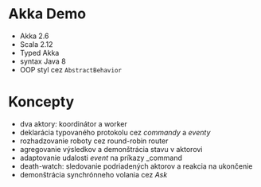 # Akka Demo

- Akka 2.6
- Scala 2.12
- Typed Akka
- syntax Java 8
- OOP styl cez `AbstractBehavior`

# Koncepty

- dva aktory: koordinátor a worker
- deklarácia typovaného protokolu cez _commandy_ a _eventy_
- rozhadzovanie roboty cez round-robin router
- agregovanie výsledkov a demonštrácia stavu v aktorovi
- adaptovanie udalosti _event_ na príkazy _command
- death-watch: sledovanie podriadených aktorov a reakcia na ukončenie
- demonštrácia synchrónneho volania cez _Ask_ 